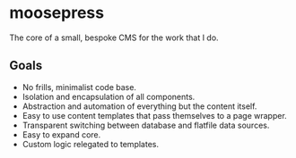 # moosepress

The core of a small, bespoke CMS for the work that I do.

## Goals

- No frills, minimalist code base.
- Isolation and encapsulation of all components.
- Abstraction and automation of everything but the content itself.
- Easy to use content templates that pass themselves to a page wrapper.
- Transparent switching between database and flatfile data sources.
- Easy to expand core.
- Custom logic relegated to templates.
